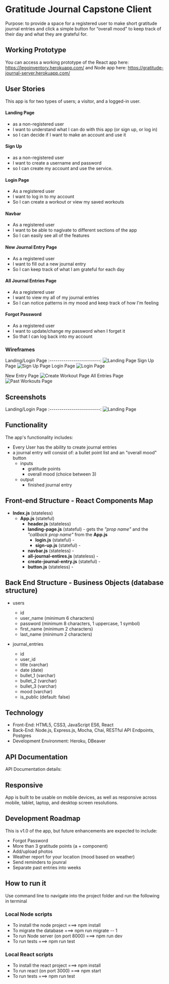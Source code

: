 # Gratitude Journal Capstone Client

Purpose: to provide a space for a registered user to make short gratitude journal entries and click a simple button for “overall mood" to keep track of their day and what they are grateful for.

## Working Prototype
You can access a working prototype of the React app here: https://legoinventory.herokuapp.com/ and Node app here: https://gratitude-journal-server.herokuapp.com/


## User Stories
This app is for two types of users; a visitor, and a logged-in user.


#### Landing Page
* as a non-registered user
* I want to understand what I can do with this app (or sign up, or log in)
* so I can decide if I want to make an account and use it

#### Sign Up
* as a non-registered user
* I want to create a username and password
* so I can create my account and use the service.

#### Login Page
* As a registered user
* I want to log in to my account
* So I can create a workout or view my saved workouts

#### Navbar
* As a registered user
* I want to be able to nagivate to different sections of the app
* So I can easily see all of the features

#### New Journal Entry Page
* As a registered user
* I want to fill out a new journal entry
* So I can keep track of what I am grateful for each day

#### All Journal Entries Page
* As a registered user
* I want to view my all of my journal entries
* So I can notice patterns in my mood and keep track of how I'm feeling

#### Forgot Password
* As a registered user
* I want to update/change my password when I forget it
* So that I can log back into my account


### Wireframes
Landing/Login Page 
:-------------------------:
![Landing Page](/github-images/wireframes/landing-page.jpg) 
Sign Up Page
![Sign Up Page](/github-images/wireframes/signup.jpg)
Login Page
![Login Page](/github-images/wireframes/login.jpg)
<!-- Forgot Password Page
![Forgot Password Page](/github-images/wireframes/forgot-password.jpg) -->
New Entry Page
![Create Workout Page](/github-images/wireframes/new-entry.jpg)
All Entries Page
![Past Workouts Page](/github-images/wireframes/all-entries.jpg)


## Screenshots
Landing/Login Page 
:-------------------------:
![Landing Page](/github-images/screenshots/landing-page.jpg)  


## Functionality
The app's functionality includes:
* Every User has the ability to create journal entries 
* a journal entry will consist of: a bullet point list and an "overall mood" button
    * inputs
        * gratitude points
        * overall mood (choice between 3)
    * output
        * finished journal entry

## Front-end Structure - React Components Map
* __Index.js__ (stateless)
    * __App.js__ (stateful)
        * __header.js__ (stateless)
        * __landing-page.js__ (stateful) - gets the _"prop name"_ and the _"callback prop name"_ from the __App.js__
            * __login.js__ (stateful) -
            * __sign-up.js__ (stateful) -
        * __navbar.js__ (stateless) -
        * __all-journal-entires.js__ (stateless) -
        * __create-journal-entry.js__ (stateful) -
        * __button.js__ (stateless) -


## Back End Structure - Business Objects (database structure)

* users
    * id
    * user_name (minimum 6 characters)
    * password (minimum 8 characters, 1 uppercase, 1 symbol)
    * first_name (minimum 2 characters)
    * last_name (minimum 2 characters)

* journal_entries
    * id
    * user_id
    * title (varchar)
    * date (date)
    * bullet_1 (varchar)
    * bullet_2 (varchar)
    * bullet_3 (varchar)
    * mood (varchar)
    * is_public (default: false)

## Technology
* Front-End: HTML5, CSS3, JavaScript ES6, React
* Back-End: Node.js, Express.js, Mocha, Chai, RESTful API Endpoints, Postgres
* Development Environment: Heroku, DBeaver

## API Documentation
API Documentation details: 

## Responsive
App is built to be usable on mobile devices, as well as responsive across mobile, tablet, laptop, and desktop screen resolutions.

## Development Roadmap
This is v1.0 of the app, but future enhancements are expected to include:
* Forgot Password 
* More than 3 gratitude points (a + component)
* Add/upload photos
* Weather report for your location (mood based on weather)
* Send reminders to jounral
* Separate past entries into weeks

## How to run it
Use command line to navigate into the project folder and run the following in terminal

### Local Node scripts
* To install the node project ===> npm install
* To migrate the database ===> npm run migrate -- 1
* To run Node server (on port 8000) ===> npm run dev
* To run tests ===> npm run test

### Local React scripts
* To install the react project ===> npm install
* To run react (on port 3000) ===> npm start
* To run tests ===> npm run test


